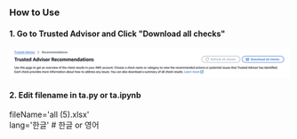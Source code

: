 ### How to Use
#### 1. Go to Trusted Advisor and Click "Download all checks"

![ALT TEXT](pic/ta1.png)

#### 2. Edit filename in ta.py or ta.ipynb<br>
  fileName='all (5).xlsx'<br>
  lang='한글' # 한글 or 영어

  
